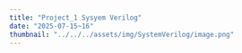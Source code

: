 ```yaml
---
title: "Project_1 Sysyem Verilog" 
date: "2025-07-15~16"
thumbnail: "../../../assets/img/SystemVerilog/image.png"
---
```


